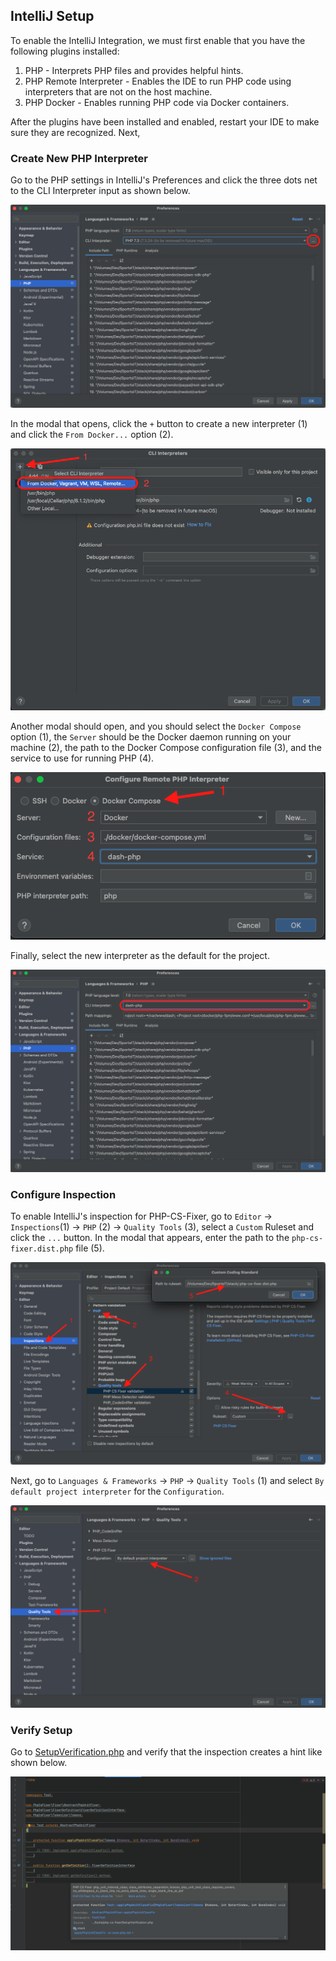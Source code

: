 ## IntelliJ Setup
To enable the IntelliJ Integration, we must first enable that you have the following plugins installed:
1. PHP - Interprets PHP files and provides helpful hints.
2. PHP Remote Interpreter - Enables the IDE to run PHP code using interpreters that are not on the host machine.
3. PHP Docker - Enables running PHP code via Docker containers.

After the plugins have been installed and enabled, restart your IDE to make sure they are recognized. Next,

### Create New PHP Interpreter
Go to the PHP settings in IntelliJ's Preferences and click the three dots net to the CLI Interpreter input as shown below.

![](resources/php_settings.png)

In the modal that opens, click the `+` button to create a new interpreter (1) and click the `From Docker...` option (2).

![](resources/create_remote_interpreter_pt1.png)

Another modal should open, and you should select the `Docker Compose` option (1), the `Server` should be the Docker daemon running on your machine (2), the path to the Docker Compose configuration file (3), and the service to use for running PHP (4).

![](resources/create_remote_interpreter_pt2.png)

Finally, select the new interpreter as the default for the project.

![](resources/select_new_interpreter.png)

### Configure Inspection
To enable IntelliJ's inspection for PHP-CS-Fixer, go to `Editor` -> `Inspections`(1) -> `PHP` (2) -> `Quality Tools` (3), select a `Custom` Ruleset and click the `...` button. In the modal that appears, enter the path to the `php-cs-fixer.dist.php` file (5).

![](resources/inspection_setup.png)

Next, go to `Languages & Frameworks` -> `PHP` -> `Quality Tools` (1) and select `By default project interpreter` for the `Configuration`.

![](resources/php-cs-fixer_config.png)

### Verify Setup
Go to [SetupVerification.php](SetupVerification.php) and verify that the inspection creates a hint like shown below.

![](resources/verification.png)